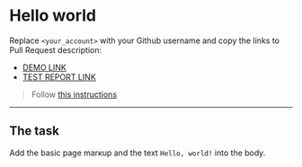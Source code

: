 # Hello world
Replace `<your_account>` with your Github username and copy the links to Pull Request description:
- [DEMO LINK](https://<iHateAntichrist>.github.io/layout_hello-world/)
- [TEST REPORT LINK](https://<iHateAntichrist>.github.io/layout_hello-world/report/html_report/)

> Follow [this instructions](https://mate-academy.github.io/layout_task-guideline/#how-to-solve-the-layout-tasks-on-github)
___

## The task
Add the basic page marкup and the text `Hello, world!` into the body.
